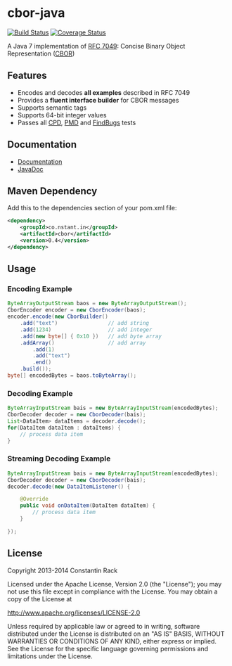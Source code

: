 cbor-java
=========

[![Build Status](https://img.shields.io/travis/c-rack/cbor-java.svg?branch=master&style=flat)](https://travis-ci.org/c-rack/cbor-java)
[![Coverage Status](http://img.shields.io/coveralls/c-rack/cbor-java/master.svg?style=flat)](https://coveralls.io/r/c-rack/cbor-java?branch=master)

A Java 7 implementation of [RFC 7049](http://tools.ietf.org/html/rfc7049): Concise Binary Object Representation ([CBOR](http://cbor.io/))

## Features

* Encodes and decodes **all examples** described in RFC 7049
* Provides a **fluent interface builder** for CBOR messages
* Supports semantic tags
* Supports 64-bit integer values
* Passes all [CPD](http://c-rack.github.io/cbor-java/cpd.html), [PMD](http://c-rack.github.io/cbor-java/pmd.html) and [FindBugs](http://c-rack.github.io/cbor-java/findbugs.html) tests

## Documentation

* [Documentation](http://c-rack.github.io/cbor-java/)
* [JavaDoc](http://c-rack.github.io/cbor-java/apidocs/index.html)

## Maven Dependency

Add this to the dependencies section of your pom.xml file:

```xml
<dependency>
    <groupId>co.nstant.in</groupId>
    <artifactId>cbor</artifactId>
    <version>0.4</version>
</dependency>
```

## Usage

### Encoding Example

```java
ByteArrayOutputStream baos = new ByteArrayOutputStream();
CborEncoder encoder = new CborEncoder(baos);
encoder.encode(new CborBuilder()
    .add("text")                // add string
    .add(1234)                  // add integer
    .add(new byte[] { 0x10 })   // add byte array
    .addArray()                 // add array
        .add(1)
        .add("text")
        .end()
    .build());
byte[] encodedBytes = baos.toByteArray();
```

### Decoding Example

```java
ByteArrayInputStream bais = new ByteArrayInputStream(encodedBytes);
CborDecoder decoder = new CborDecoder(bais);
List<DataItem> dataItems = decoder.decode();
for(DataItem dataItem : dataItems) {
    // process data item
}
```

### Streaming Decoding Example

```java
ByteArrayInputStream bais = new ByteArrayInputStream(encodedBytes);
CborDecoder decoder = new CborDecoder(bais);
decoder.decode(new DataItemListener() {

    @Override
    public void onDataItem(DataItem dataItem) {
        // process data item
    }

});
```
	
## License

Copyright 2013-2014 Constantin Rack

Licensed under the Apache License, Version 2.0 (the "License"); you may not use this file except in compliance with the License. You may obtain a copy of the License at

   http://www.apache.org/licenses/LICENSE-2.0

Unless required by applicable law or agreed to in writing, software distributed under the License is distributed on an "AS IS" BASIS, WITHOUT WARRANTIES OR CONDITIONS OF ANY KIND, either express or implied. See the License for the specific language governing permissions and limitations under the License.
